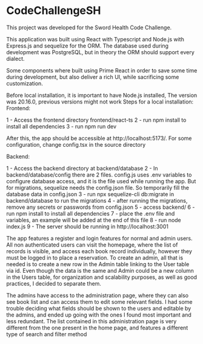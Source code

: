 # CodeChallengeSH

This project was developed for the Sword Health Code Challenge.



This application was built using React with Typescript and Node.js with Express.js and sequelize for the ORM. The database used during development was PostgreSQL, but in theory the ORM should support every dialect.

Some components where built using Prime React in order to save some time during development, but also deliver a rich UI, while sacrificing some customization.

Before local installation, it is important to have Node.js installed, The version was 20.16.0, previous versions might not work
Steps for a local installation:
Frontend:

1 - Access the frontend directory frontend/react-ts
2 - run npm install to install all dependencies
3 - run npm run dev

After this, the app should be accessible at http://localhost:5173/. For some configuration, change config.tsx in the source directory

Backend:

1 - Access the backend directory at backend/database
2 - In backend/database/config there are 2 files. config.js uses .env variables to configure database access, and it is the file used while running the app. But for migrations, sequelize needs the config.json file. So temporarily fill the database data in config.json
3 - run npx sequelize-cli db:migrate in backend/database to run the migrations
4 - after running the migrations, remove any secrets or passwords from config.json
5 - access backend/
6 - run npm install to install all dependencies
7 - place the .env file and variables, an example will be added at the end of this file
8 - run node index.js
9 - The server should be running in http://localhost:3001


The app features a register and login features for normal and admin users. All non authenticated users can visit the homepage, where the list of records is visible, and access each book record individually, however they must be logged in to place a reservation.
To create an admin, all that is needed is to create a new row in the Admin table linking to the User table via id. Even though the data is the same and Admin could be a new column in the Users table, for organization and scalability purposes, as well as good practices, I decided to separate them.

The admins have access to the administration page, where they can also see book list and can access them to edit some relevant fields. I had some trouble deciding what fields should be shown to the users and editable by the admins, and ended up going with the ones I found most important and less redundant. The list contained in this administration page is very different from the one present in the home page, and features a different type of search and filter method

